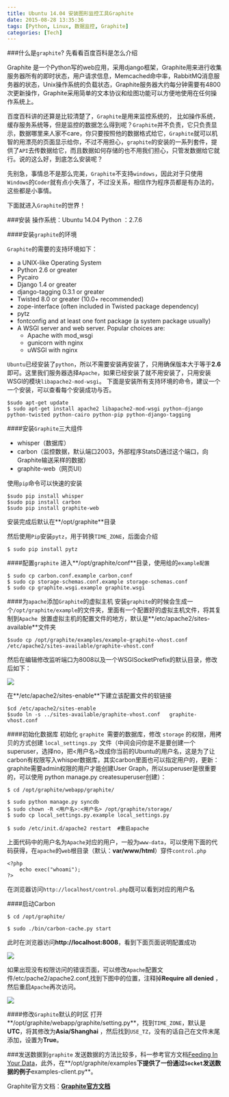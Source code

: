```yaml
---
title: Ubuntu 14.04 安装图形监控工具Graphite
date: 2015-08-28 13:35:36
tags: [Python, Linux, 数据监控, Graphite]
categories: [Tech]
---
```

###什么是`graphite`?
先看看百度百科是怎么介绍
> 
Graphite 是一个Python写的web应用，采用django框架，Graphite用来进行收集服务器所有的即时状态，用户请求信息，Memcached命中率，RabbitMQ消息服务器的状态，Unix操作系统的负载状态，Graphite服务器大约每分钟需要有4800次更新操作，Graphite采用简单的文本协议和绘图功能可以方便地使用在任何操作系统上。

百度百科讲的还算是比较清楚了，`Graphite`是用来监控系统的， 比如操作系统，缓存服务系统等，但是监控的数据怎么得到呢？`Graphite`并不负责，它只负责显示，数据哪里来人家不care，你只要按照他的数据格式给它，`Graphite`就可以机智的用漂亮的页面显示给你，不过不用担心，`graphite`的安装的一系列套件，提供了`API`去传数据给它，而且数据如何存储的也不用我们担心，只管发数据给它就行。说的这么好，到底怎么安装呢？

先别急，事情总不是那么完美，`Graphite`不支持`windows`，因此对于只使用`Windows`的`Coder`就有点小失落了，不过没关系，相信作为程序员都是有办法的，这些都是小事情。

下面就进入`Graphite`的世界！

<!--more-->


###安装
操作系统：Ubuntu 14.04
Python ：2.7.6

####安装`graphite`的环境

`Graphite`的需要的支持环境如下：
* a UNIX-like Operating System
* Python 2.6 or greater
* Pycairo
* Django 1.4 or greater
* django-tagging 0.3.1 or greater
* Twisted 8.0 or greater (10.0+ recommended)
* zope-interface (often included in Twisted package dependency)
* pytz
* fontconfig and at least one font package (a system package usually)
* A WSGI server and web server. Popular choices are:
    * Apache with mod_wsgi
    * gunicorn with nginx
    * uWSGI with nginx

`Ubuntu`已经安装了`python`，所以不需要安装再安装了，只用确保版本大于等于**2.6**即可。这里我们服务器选择`Apache`，如果已经安装了就不用安装了，只用安装WSGI的模块`libapache2-mod-wsgi`。
下面是安装所有支持环境的命令，建议一个一个安装，可以查看每个安装成功与否。
```
$sudo apt-get update
$ sudo apt-get install apache2 libapache2-mod-wsgi python-django python-twisted python-cairo python-pip python-django-tagging
```
####安装`Graphite`三大组件
* whisper（数据库）
* carbon（监控数据，默认端口2003，外部程序StatsD通过这个端口，向Graphite输送采样的数据）
* graphite-web（网页UI）

使用`pip`命令可以快速的安装
```
$sudo pip install whisper
$sudo pip install carbon
$sudo pip install graphite-web
```
安装完成后默认在**/opt/graphite**目录

然后使用`Pip`安装`pytz`，用于转换`TIME_ZONE`，后面会介绍
```
$ sudo pip install pytz
```
####配置`graphite`
进入**/opt/graphite/conf**目录，使用给的`example配置`
```
$ sudo cp carbon.conf.example carbon.conf 
$ sudo cp storage-schemas.conf.example storage-schemas.conf 
$ sudo cp graphite.wsgi.example graphite.wsgi  
```
####为`apache`添加`Graphite`的虚拟主机
安装`graphite`的时候会生成一个`/opt/graphite/example`的文件夹，里面有一个配置好的虚拟主机文件，将其复制到`Apache `放置虚拟主机的配置文件的地方，默认是**/etc/apache2/sites-available**文件夹
```
$sudo cp /opt/graphite/examples/example-graphite-vhost.conf    /etc/apache2/sites-available/graphite-vhost.conf
```
然后在编辑修改监听端口为8008以及一个WSGISocketPrefix的默认目录，修改后如下：

![](/images/archive/img_graphite_install_vhost.png)

在**/etc/apache2/sites-enable**下建立该配置文件的软链接
```
$cd /etc/apache2/sites-enable
$sudo ln -s ../sites-available/graphite-vhost.conf   graphite-vhost.conf 
```
####初始化数据库
初始化 `graphite `需要的数据库，修改 `storage` 的权限，用拷贝的方式创建 `local_settings.py `文件（中间会问你是不是要创建一个superuser，选择no，把<用户名>改成你当前的Ubuntu的用户名，这是为了让carbon有权限写入whisper数据库，其实carbon里面也可以指定用户的，更新：graphite需要admin权限的用户才能创建User Graph，所以superuser是很重要的，可以使用 python manage.py createsuperuser创建）：
```
$ cd /opt/graphite/webapp/graphite/

$ sudo python manage.py syncdb
$ sudo chown -R <用户名>:<用户名> /opt/graphite/storage/  
$ sudo cp local_settings.py.example local_settings.py

$ sudo /etc/init.d/apache2 restart  #重启apache
```
上面代码中的用户名为`Apache`对应的用户，一般为`www-data`，可以使用下面的代码获得，在`apache`的`web`根目录（默认：**var/www/html**）穿件`control.php`
```
<?php
    echo exec("whoami");
?>
```
在浏览器访问`http://localhost/control.php`既可以看到对应的用户名


####启动Carbon
```
$ cd /opt/graphite/

$ sudo ./bin/carbon-cache.py start
```
此时在浏览器访问**http://localhost:8008**，看到下面页面说明配置成功

![](/images/archive/img_graphite_index_page.png)

如果出现没有权限访问的错误页面，可以修改`Apache`配置文件/etc/pache2/apache2.conf,找到下图中的位置，注释掉**Require  all denied** ，然后重启`Apache`再次访问。

![](/images/archive/img_apache_directory.png)

####修改`Graphite`默认的时区
打开**/opt/graphite/webapp/graphite/setting.py**，找到`TIME_ZONE`，默认是**UTC**，将其修改为**Asia/Shanghai**
，然后找到`USE_TZ`，没有的话自己在文件末尾添加，设置为**True**。

###发送数据到`graphite`
发送数据的方法比较多，科一参考官方文档[Feeding In Your Data](http://graphite.readthedocs.org/en/latest/feeding-carbon.html)，此外，在**/opt/graphite/examples**下提供了一份通过`Socket`发送数据的例子**examples-client.py**。

Graphite官方文档：[**Graphite官方文档**](http://graphite.readthedocs.org/en/latest/index.html)

